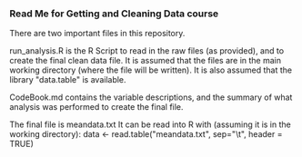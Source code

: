 ### Read Me for Getting and Cleaning Data course

There are two important files in this repository.

run_analysis.R is the R Script to read in the raw files (as provided), and to create the final clean data file.
It is assumed that the files are in the main working directory (where the file will be written).
It is also assumed that the library "data.table" is available.

CodeBook.md contains the variable descriptions, and the summary of what analysis was performed to create the final file.

The final file is meandata.txt
It can be read into R with (assuming it is in the working directory):
data <- read.table("meandata.txt", sep="\t", header = TRUE)
